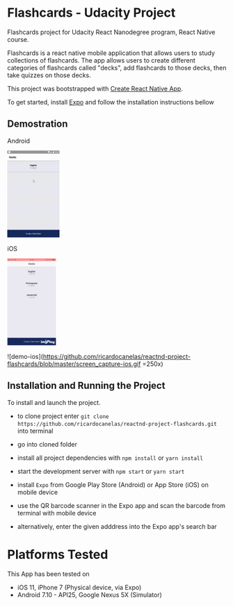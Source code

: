 # Flashcards - Udacity Project

Flashcards project for Udacity React Nanodegree program, React Native course.

Flashcards is a react native mobile application that allows users to study collections of flashcards. The app allows users to create different categories of flashcards called "decks", add flashcards to those decks, then take quizzes on those decks.

This project was bootstrapped with [Create React Native App](https://github.com/react-community/create-react-native-app).

To get started, install [Expo](https://expo.io/learn) and follow the installation instructions bellow

## Demostration

Android

<img src="https://github.com/ricardocanelas/reactnd-project-flashcards/blob/master/screen_capture-android.gif" alt="android" style="height: 200px;" />

iOS

<img src="https://github.com/ricardocanelas/reactnd-project-flashcards/blob/master/screen_capture-ios.gif" alt="iOS" style="height: 200px;" />

![demo-ios](https://github.com/ricardocanelas/reactnd-project-flashcards/blob/master/screen_capture-ios.gif =250x)


## Installation and Running the Project

To install and launch the project.

* to clone project enter `git clone https://github.com/ricardocanelas/reactnd-project-flashcards.git` into terminal
* go into cloned folder
* install all project dependencies with `npm install` or `yarn install`
* start the development server with `npm start` or `yarn start`

* install `Expo` from Google Play Store (Android) or App Store (iOS) on mobile device
* use the QR barcode scanner in the Expo app and scan the barcode from terminal with mobile device
* alternatively, enter the given adddress into the Expo app's search bar

# Platforms Tested

This App has been tested on

* iOS 11, iPhone 7 (Physical device, via Expo)
* Android 7.10 - API25, Google Nexus 5X (Simulator)